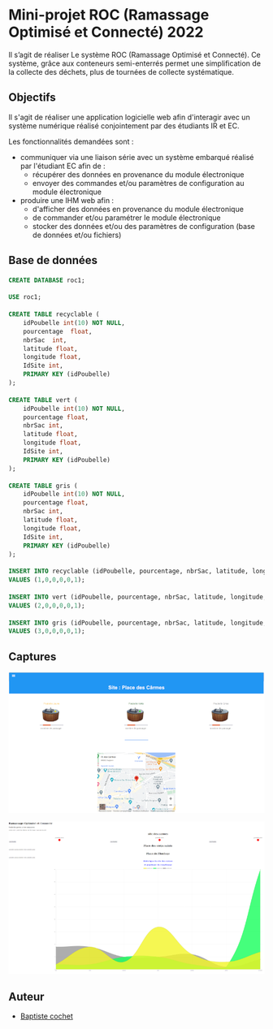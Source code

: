 # Mini-projet ROC (Ramassage Optimisé et Connecté) 2022

Il s’agit de réaliser Le système ROC (Ramassage Optimisé et Connecté). Ce système, grâce aux conteneurs semi-enterrés permet une simplification de la collecte des déchets, plus de tournées de collecte systématique.

## Objectifs

Il s'agit de réaliser une application logicielle web afin d'interagir avec un système numérique réalisé conjointement par des étudiants IR et EC.

Les fonctionnalités demandées sont :

- communiquer via une liaison série avec un système embarqué réalisé par l'étudiant EC afin de :
    - récupérer des données en provenance du module électronique
    - envoyer des commandes et/ou paramètres de configuration au module électronique
- produire une IHM web afin :
    - d'afficher des données en provenance du module électronique
    - de commander et/ou paramétrer le module électronique
    - stocker des données et/ou des paramètres de configuration (base de données et/ou fichiers)

## Base de données

```sql
CREATE DATABASE roc1;

USE roc1;

CREATE TABLE recyclable (
    idPoubelle int(10) NOT NULL,
    pourcentage  float,
    nbrSac  int,
    latitude float,
    longitude float,
    IdSite int,
    PRIMARY KEY (idPoubelle)
);

CREATE TABLE vert (
    idPoubelle int(10) NOT NULL,
    pourcentage float,
    nbrSac int,
    latitude float,
    longitude float,
    IdSite int,
    PRIMARY KEY (idPoubelle)
);

CREATE TABLE gris (
    idPoubelle int(10) NOT NULL,
    pourcentage float,
    nbrSac int,
    latitude float,
    longitude float,
    IdSite int,
    PRIMARY KEY (idPoubelle)
);

INSERT INTO recyclable (idPoubelle, pourcentage, nbrSac, latitude, longitude, IdSite)
VALUES (1,0,0,0,0,1);

INSERT INTO vert (idPoubelle, pourcentage, nbrSac, latitude, longitude, IdSite)
VALUES (2,0,0,0,0,1);

INSERT INTO gris (idPoubelle, pourcentage, nbrSac, latitude, longitude, IdSite)
VALUES (3,0,0,0,0,1);
```

## Captures

![](Captures/capture-1.png)

![](Captures/capture-2.png)

## Auteur

- [Baptiste cochet](https://github.com/bcochet)
